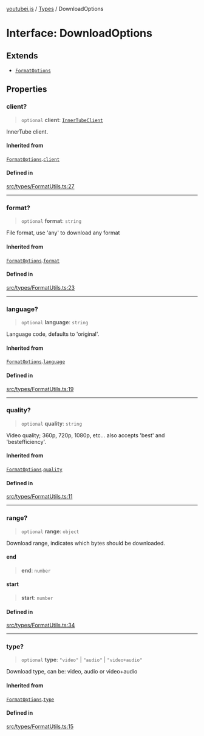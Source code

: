[youtubei.js](../../../README.md) / [Types](../README.md) / DownloadOptions

# Interface: DownloadOptions

## Extends

- [`FormatOptions`](FormatOptions.md)

## Properties

### client?

> `optional` **client**: [`InnerTubeClient`](../type-aliases/InnerTubeClient.md)

InnerTube client.

#### Inherited from

[`FormatOptions`](FormatOptions.md).[`client`](FormatOptions.md#client)

#### Defined in

[src/types/FormatUtils.ts:27](https://github.com/LuanRT/YouTube.js/blob/4729016fb98e7045ee4043857be7eef780c01e35/src/types/FormatUtils.ts#L27)

***

### format?

> `optional` **format**: `string`

File format, use 'any' to download any format

#### Inherited from

[`FormatOptions`](FormatOptions.md).[`format`](FormatOptions.md#format)

#### Defined in

[src/types/FormatUtils.ts:23](https://github.com/LuanRT/YouTube.js/blob/4729016fb98e7045ee4043857be7eef780c01e35/src/types/FormatUtils.ts#L23)

***

### language?

> `optional` **language**: `string`

Language code, defaults to 'original'.

#### Inherited from

[`FormatOptions`](FormatOptions.md).[`language`](FormatOptions.md#language)

#### Defined in

[src/types/FormatUtils.ts:19](https://github.com/LuanRT/YouTube.js/blob/4729016fb98e7045ee4043857be7eef780c01e35/src/types/FormatUtils.ts#L19)

***

### quality?

> `optional` **quality**: `string`

Video quality; 360p, 720p, 1080p, etc... also accepts 'best' and 'bestefficiency'.

#### Inherited from

[`FormatOptions`](FormatOptions.md).[`quality`](FormatOptions.md#quality)

#### Defined in

[src/types/FormatUtils.ts:11](https://github.com/LuanRT/YouTube.js/blob/4729016fb98e7045ee4043857be7eef780c01e35/src/types/FormatUtils.ts#L11)

***

### range?

> `optional` **range**: `object`

Download range, indicates which bytes should be downloaded.

#### end

> **end**: `number`

#### start

> **start**: `number`

#### Defined in

[src/types/FormatUtils.ts:34](https://github.com/LuanRT/YouTube.js/blob/4729016fb98e7045ee4043857be7eef780c01e35/src/types/FormatUtils.ts#L34)

***

### type?

> `optional` **type**: `"video"` \| `"audio"` \| `"video+audio"`

Download type, can be: video, audio or video+audio

#### Inherited from

[`FormatOptions`](FormatOptions.md).[`type`](FormatOptions.md#type)

#### Defined in

[src/types/FormatUtils.ts:15](https://github.com/LuanRT/YouTube.js/blob/4729016fb98e7045ee4043857be7eef780c01e35/src/types/FormatUtils.ts#L15)
